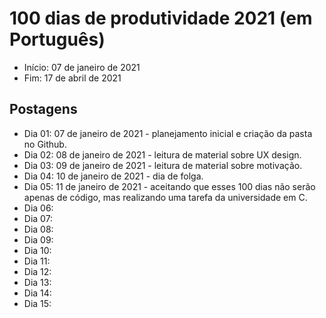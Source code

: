 # 100 dias de produtividade 2021 (em Português)
- Início: 07 de janeiro de 2021
- Fim: 17 de abril de 2021

## Postagens
- Dia 01: 07 de janeiro de 2021 - planejamento inicial e criação da pasta no Github.
- Dia 02: 08 de janeiro de 2021 - leitura de material sobre UX design.
- Dia 03: 09 de janeiro de 2021 - leitura de material sobre motivação.
- Dia 04: 10 de janeiro de 2021 - dia de folga.
- Dia 05: 11 de janeiro de 2021 - aceitando que esses 100 dias não serão apenas de código, mas realizando uma tarefa da universidade em C.
- Dia 06:
- Dia 07:
- Dia 08:
- Dia 09:
- Dia 10:
- Dia 11:
- Dia 12:
- Dia 13:
- Dia 14:
- Dia 15: